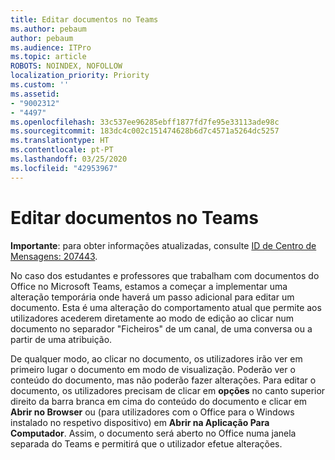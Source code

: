 ```yaml
---
title: Editar documentos no Teams
ms.author: pebaum
author: pebaum
ms.audience: ITPro
ms.topic: article
ROBOTS: NOINDEX, NOFOLLOW
localization_priority: Priority
ms.custom: ''
ms.assetid:
- "9002312"
- "4497"
ms.openlocfilehash: 33c537ee96285ebff1877fd7fe95e33113ade98c
ms.sourcegitcommit: 183dc4c002c151474628b6d7c4571a5264dc5257
ms.translationtype: HT
ms.contentlocale: pt-PT
ms.lasthandoff: 03/25/2020
ms.locfileid: "42953967"
---
```

# <a name="editing-documents-in-teams"></a>Editar documentos no Teams

**Importante**: para obter informações atualizadas, consulte [ID de Centro de Mensagens: 207443](https://admin.microsoft.com/Adminportal/Home?source=applauncher#MessageCenter?id=MC207443). 

No caso dos estudantes e professores que trabalham com documentos do Office no Microsoft Teams, estamos a começar a implementar uma alteração temporária onde haverá um passo adicional para editar um documento. Esta é uma alteração do comportamento atual que permite aos utilizadores acederem diretamente ao modo de edição ao clicar num documento no separador "Ficheiros" de um canal, de uma conversa ou a partir de uma atribuição.

De qualquer modo, ao clicar no documento, os utilizadores irão ver em primeiro lugar o documento em modo de visualização. Poderão ver o conteúdo do documento, mas não poderão fazer alterações. Para editar o documento, os utilizadores precisam de clicar em **opções** no canto superior direito da barra branca em cima do conteúdo do documento e clicar em **Abrir no Browser** ou (para utilizadores com o Office para o Windows instalado no respetivo dispositivo) em **Abrir na Aplicação Para Computador**. Assim, o documento será aberto no Office numa janela separada do Teams e permitirá que o utilizador efetue alterações.
